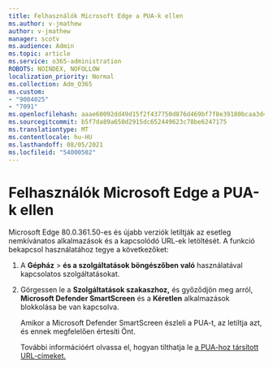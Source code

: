 ```yaml
---
title: Felhasználók Microsoft Edge a PUA-k ellen
ms.author: v-jmathew
author: v-jmathew
manager: scotv
ms.audience: Admin
ms.topic: article
ms.service: o365-administration
ROBOTS: NOINDEX, NOFOLLOW
localization_priority: Normal
ms.collection: Adm_O365
ms.custom:
- "9004025"
- "7091"
ms.openlocfilehash: aaae60092dd49d15f2f437750d876d469bf7f8e39180bcaa3d44fdea5410e028
ms.sourcegitcommit: b5f7da89a650d2915dc652449623c78be6247175
ms.translationtype: MT
ms.contentlocale: hu-HU
ms.lasthandoff: 08/05/2021
ms.locfileid: "54000502"
---
```

# <a name="use-microsoft-edge-to-protect-users-against-puas"></a>Felhasználók Microsoft Edge a PUA-k ellen

Microsoft Edge 80.0.361.50-es és újabb verziók letiltják az esetleg nemkívánatos alkalmazások és a kapcsolódó URL-ek letöltését. A funkció bekapcsol használatához tegye a következőket:

1. A **Gépház**  >  **és a szolgáltatások böngészőben való** használatával kapcsolatos szolgáltatásokat.

2. Görgessen le a **Szolgáltatások szakaszhoz,** és győződjön meg arról, **Microsoft Defender SmartScreen** és a **Kéretlen** alkalmazások blokkolása be van kapcsolva.

    Amikor a Microsoft Defender SmartScreen észleli a PUA-t, az letiltja azt, és ennek megfelelően értesíti Önt.

    További információért olvassa el, hogyan tilthatja le [a PUA-hoz társított URL-címeket.](https://go.microsoft.com/fwlink/?linkid=2133024)
